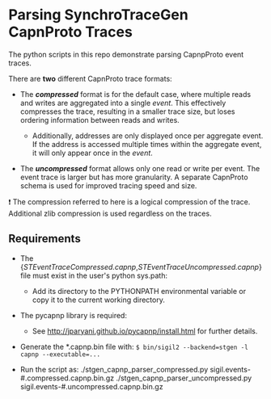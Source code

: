 # Parsing SynchroTraceGen CapnProto Traces

The python scripts in this repo demonstrate parsing CapnpProto
event traces.

There are **two** different CapnProto trace formats:

* The ***compressed*** format is for the default case, where  multiple
reads and writes are aggregated into a single *event*. This effectively
compresses the trace, resulting in a smaller trace size, but loses ordering
information between reads and writes.

  * Additionally, addresses are only displayed once per aggregate event.
If the address is accessed multiple times within the aggregate event,
it will only appear once in the *event*.

* The ***uncompressed*** format allows only one read or write per event.
The event trace is larger but has more granularity. A separate CapnProto
schema is used for improved tracing speed and size.

:exclamation: The compression referred to here is a logical compression
of the trace. Additional zlib compression is used regardless on the traces.

## Requirements
* The {*STEventTraceCompressed.capnp*,*STEventTraceUncompressed.capnp*}
file must exist in the user's python sys.path:
  * Add its directory to the PYTHONPATH environmental variable or
copy it to the current working directory.

* The pycapnp library is required:
  * See http://jparyani.github.io/pycapnp/install.html for further details.

* Generate the \*.capnp.bin file with:
   `$ bin/sigil2 --backend=stgen -l capnp --executable=...`

* Run the script as:
    ./stgen_capnp_parser_compressed.py sigil.events-#.compressed.capnp.bin.gz
    ./stgen_capnp_parser_uncompressed.py sigil.events-#.uncompressed.capnp.bin.gz

